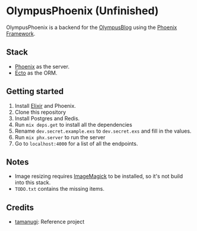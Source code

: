 # OlympusPhoenix (Unfinished)

OlympusPhoenix is a backend for the [OlympusBlog](https://github.com/sentrionic/OlympusBlog) using the [Phoenix Framework](https://www.phoenixframework.org/).

## Stack

- [Phoenix](https://www.phoenixframework.org/) as the server.
- [Ecto](https://github.com/elixir-ecto/ecto) as the ORM.

## Getting started

1. Install [Elixir](https://elixir-lang.org/) and Phoenix.
2. Clone this repository
3. Install Postgres and Redis.
4. Run `mix deps.get` to install all the dependencies
5. Rename `dev.secret.example.exs` to `dev.secret.exs` and fill in the values.
6. Run `mix phx.server` to run the server
7. Go to `localhost:4000` for a list of all the endpoints.

## Notes

- Image resizing requires [ImageMagick](https://imagemagick.org/) to be installed, so it's not build into this stack.
- `TODO.txt` contains the missing items.

## Credits

- [tamanugi](https://github.com/tamanugi/realworld-phoenix): Reference project
